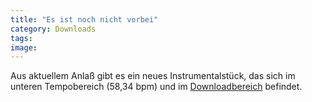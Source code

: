 ```yaml
---
title: "Es ist noch nicht vorbei"
category: Downloads
tags: 
image: 
---
```


Aus aktuellem Anlaß gibt es ein neues Instrumentalstück, das sich im unteren Tempobereich (58,34 bpm) und im [Downloadbereich](http://www.misantropolis.de/downloads) befindet.